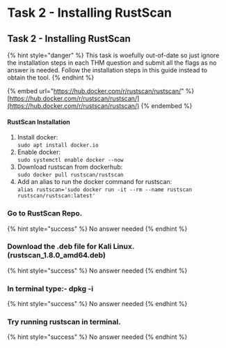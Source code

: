 # Task 2 - Installing RustScan

## Task 2 - Installing RustScan

{% hint style="danger" %}
This task is woefully out-of-date so just ignore the installation steps in each THM question and submit all the flags as no answer is needed. Follow the installation steps in this guide instead to obtain the tool.
{% endhint %}

{% embed url="https://hub.docker.com/r/rustscan/rustscan/" %}
[https://hub.docker.com/r/rustscan/rustscan/](https://hub.docker.com/r/rustscan/rustscan/)
{% endembed %}

#### RustScan Installation

1. Install docker:\
   `sudo apt install docker.io`
2. Enable docker:\
   `sudo systemctl enable docker --now`
3. Download rustscan from dockerhub:\
   `sudo docker pull rustscan/rustscan`
4. Add an alias to run the docker command for rustscan:\
   `alias rustscan='sudo docker run -it --rm --name rustscan rustscan/rustscan:latest'`

### Go to RustScan Repo.

{% hint style="success" %}
No answer needed
{% endhint %}

### Download the .deb file for Kali Linux. (rustscan\_1.8.0\_amd64.deb)

{% hint style="success" %}
No answer needed
{% endhint %}

### In terminal type:- dpkg -i

{% hint style="success" %}
No answer needed
{% endhint %}

### Try running rustscan in terminal.

{% hint style="success" %}
No answer needed
{% endhint %}

